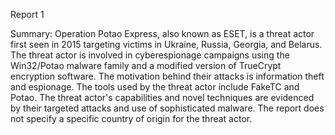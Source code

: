 
Report 1

Summary:
Operation Potao Express, also known as ESET, is a threat actor first seen in 2015 targeting victims in Ukraine, Russia, Georgia, and Belarus. The threat actor is involved in cyberespionage campaigns using the Win32/Potao malware family and a modified version of TrueCrypt encryption software. The motivation behind their attacks is information theft and espionage. The tools used by the threat actor include FakeTC and Potao. The threat actor's capabilities and novel techniques are evidenced by their targeted attacks and use of sophisticated malware. The report does not specify a specific country of origin for the threat actor.


